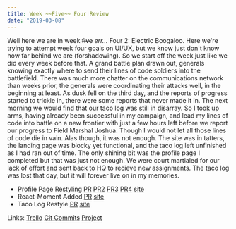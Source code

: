 ```yaml
---
title: Week ~~Five~~ Four Review 
date: "2019-03-08"
---
```


Well here we are in week ~~five~~ *err...* Four 2: Electric Boogaloo. Here we're trying to attempt week four goals on UI/UX, but we know just don't know how far behind we are (forshadowing). So we start off the week just like we did every week before that. A grand battle plan drawn out, generals knowing exactly where to send their lines of code soldiers into the battlefield. There was much more chatter on the communications network than weeks prior, the generals were coordinating their attacks well, in the beginning at least. As dusk fell on the third day, and the reports of progress started to trickle in, there were some reports that never made it in. The next morning we would find that our taco log was still in disarray. So I took up arms, having already been successful in my campaign, and lead my lines of code into battle on a new frontier with just a few hours left before we report our progress to Field Marshal Joshua. Though I would not let all those lines of code die in vain. Alas though, it was not enough. The site was in tatters, the landing page was blocky yet functional, and the taco log left unfinished as I had ran out of time. The only shining bit was the profile page I completed but that was just not enough. We were court martialed for our lack of effort and sent back to HQ to recieve new assignments. The taco log was lost that day, but it will forever live on in my memories.

* Profile Page Restyling [PR](https://github.com/Lambda-School-Labs/labs10-taco-log/pull/93) [PR2](https://github.com/Lambda-School-Labs/labs10-taco-log/pull/95) [PR3](https://github.com/Lambda-School-Labs/labs10-taco-log/pull/97) [PR4](https://github.com/Lambda-School-Labs/labs10-taco-log/pull/101) [site](https://taco-logs.netlify.com/profile)
* React-Moment Added [PR](https://github.com/Lambda-School-Labs/labs10-taco-log/pull/102) [site](https://taco-logs.netlify.com/)
* Taco Log Restyle [PR](https://github.com/Lambda-School-Labs/labs10-taco-log/pull/112) [site](https://taco-logs.netlify.com/home)


Links:
[Trello](https://trello.com/b/qRoLiBSa/labs10-taco-log)
[Git Commits](https://github.com/Lambda-School-Labs/labs10-taco-log/commits?author=jaymzsocool&before=ee6f303876ea60f62bcad41de45e7a8fd08d37b7+35)
[Project](https://taco-logs.netlify.com/)